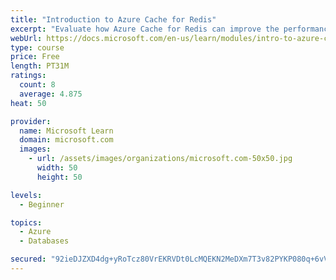 ```yaml
---
title: "Introduction to Azure Cache for Redis"
excerpt: "Evaluate how Azure Cache for Redis can improve the performance and scalability of your apps. Describe how Redis provides a critical low-latency and high-throughput data storage solution to modern apps."
webUrl: https://docs.microsoft.com/en-us/learn/modules/intro-to-azure-cache-for-redis/
type: course
price: Free
length: PT31M
ratings:
  count: 8
  average: 4.875
heat: 50

provider:
  name: Microsoft Learn
  domain: microsoft.com
  images:
    - url: /assets/images/organizations/microsoft.com-50x50.jpg
      width: 50
      height: 50

levels:
  - Beginner

topics:
  - Azure
  - Databases

secured: "92ieDJZXD4dg+yRoTcz80VrEKRVDt0LcMQEKN2MeDXm7T3v82PYKP080q+6vVygKhS/dU9WPwgt4QV4sM5pO5xo0Ni5vI2d/w5qlgjkKrVuNaqba6r+ha6KSUIcgBxrSmkH0JSkTNyUaJbr8p5wfyiYWwgOjJtf8usJXR1Y8nwQlPsKT1Wbwq7F7c4vqCXN5qqnJVKt+aLvfKHChspc0CVNe0G2Q/mPhngvZsAzNAtGbHBZ5w42GSekChpPCiw836A1dquraCH0gaF0iRMMJmZ1ufOTaoOdjoBCDZJnvIH2fvhJ8Hv3k4skrrZZhPkyGTLWaFbRrCJV7MthtwepwEokzwPlcUkJL8Nyxsyj+mvfn05TiAKG3RKl66WTT5LME/0P6Vv7HPDxS0/jYSCrmSLps1S2SNrKq4i/nKnH2s7A=;JRFlDIxHTm74+iJ++lSzZw=="
---
```


